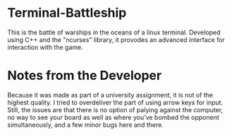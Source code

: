 # Terminal-Battleship

This is the battle of warships in the oceans of a linux terminal. Developed using C++ and the "ncurses" library, it provodes an advanced interface for interaction with the game. 


# Notes from the Developer
Because it was made as part of a university assignment, it is not of the highest quality. I tried to overdeliver the part of using arrow keys for input. Still, the issues are that there is no option of palying against the computer, no way to see your board as well as where you've bombed the opponent simultaneously, and a few minor bugs here and there. 